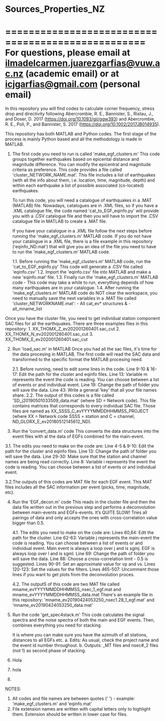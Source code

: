 # Sources_Properties_NZ
==================================================
For questions, please email at ilmadelcarmen.juarezgarfias@vuw.ac.nz (academic email) or at icjgarfias@gmail.com (personal email)
=================================================================================================================================================================

In this repository you will find codes to calculate corner frequency, stress drop and directivity following Abercrombie, R. E., Bannister, S., Ristau, J., and Doser, D. 2017 (https://doi.org/10.1093/gji/ggw393) and Abercrombie, R. E., Poli, P., and Bannister, S. 2017 (https://doi.org/10.1002/2017JB014935).

This repository has both MATLAB and Python codes. The first stage of the process is mainly Python based and all the methodology is made in MATLAB.

1. The first code you need to run is called 'make_egf_clusters.m'
   This code groups together earthquakes based on epicental distance and magnitude difference. You can modify the epicentral and magnitude criteria as preference.    This code provides a file called 'cluster_NETWORK_NAME.mat'. This file includes a list of earthquakes (with all the info about them, i.e. location, time,          magnitude, depth) and within each earthquake a list of possible associated (co-located) earthquakes.

   To run this code, you will need a catalogue of earthquakes in a .MAT (MATLAB) file. Nowadays, catalogues are in .XML files, so if you have a .XML catalogue        file, the code named 'cat_to_EGF_eqinfo.py' will provide you with a .CSV catalogue file and then you will have to import the .CSV catalogue file in MATLAB to        create a .MAT file. 
   
   If you have your catalogue in a .XML file follow the next steps before running the 'make_egf_clusters.m' MATLAB code. If you do not have your catalogue in a        .XML file, there is a file example in this repository ('eqinfo_ND.mat') that will give you an idea of the file you need to have to run the         'make_egf_clusters.m' MATLAB code.
   
   1.1. Before running the 'make_egf_clusters.m' MATLAB code, run the 'cat_to_EGF_eqinfo.py'
        This code will generate a .CSV file called 'eqinfo.csv'
   1.2. Import the 'eqinfo.csv' file into MATLAB and make a new 'eqinfo.mat' file. 
   1.3. Finally run the 'make_egf_clusters.m' MATLAB code - This code may take a while to run, everything depends of how many earthquakes are in your catalogue.
   1.4. After running the 'make_egf_clusters.m' MATLAB code do NOT clear the workspace, you need to manually save the next variables in a .MAT file called            'cluster_NETWORKNAME.mat':
               - All cat_ev* structures &
               - all_mname_list

Once you have the cluster file, you need to get individual station component SAC files for all the earthquakes. 
There are three examples files in this repository:
	1. XX_THOMX_Z_ev202001260401.sac_cut     2. XX_THOMX_N_ev202001260401.sac_cut     3. XX_THOMX_E_ev202001260401.sac_cut

2. Run 'load_sac.m' in MATLAB
   Once you had all the sac files, it's time for the data procesing in MATLAB.
   The first code will read the SAC data and transformed to the specific format the MATLAB procesing need.
   
   2.1. Before running, need to edit some lines in the code.
   	Line 9-10 & 16-17: Edit the path for the cluster and eqinfo files.
	Line 13: Variable m represents the event the code is reading. You can choose between a list of events or and individual event. 
	Line 19: Change the path of folder you will save the data.
	Line 43: Write a general 'key' that all your file names share.
  2.2. The output of this codes is a file called 'SD_j20190501033509_data.mat' (where SD = Network code). This file contains matrices that corresponds to every    	  individual SAC file. Those files are named as XX_SSSS_C_evYYYYMMDDHHMMSS_PROJECT (where XX = Network code SSSS = station and C = channel, 		            ND_GLORX_E_ev20180512145612_ND). 
  
3. Run the ‘convert_data.m’ code
   This converts the data structures into the event files with al the data of EGFs combined for the main-event. 
		
  3.1. The edits you need to make on the code are:
  	Line 4-5 & 9-10: Edit the path for the cluster and eqinfo files.
	Line 13: Change the path of folder you will save the data.
	Line 29-30: Make sure that the station and channel names  are being read correctly. 
	Line 8: Variable i represents the event the code is reading. You can choose between a list of events or and individual event. 
	
  3.2.The outputs of this codes are MAT file for each EGF event. This MAT files includes all the SAC information per event (picks, time, magnitude, etc). 

4. Run the 'EGF_decon.m' code
   This reads in the cluster file and then the data file written out in the previous step  and performs a deconvolution between main-events and EGFs-events. It’s QUITE SLOW! Tries all pairings of data and only accepts the ones with cross-correlation value bigger than 0.5.
   
   4.1. The edits you need to make on the code are:
   	Lines 60,64: Edit the path for the cluster.
	Line 62-63: Variable j represents the main-event the code is reading. You can choose between a list of events or         and individual event. Main event is always a loop over j and is sgmj. EGF is always loop over l and is sgml. 
	Line 69: Change the path of folder you will save the data.
	Line 88: Choose a cross-correlation limit - 0.5 is suggested.
	Lines 90-91: Set an approximate value for vp and vs.
	Lines 120-123: Set the values for the filters. 
	Lines 465-507: Uncomment those lines if you want to get plots from the deconvolution proces. 
	
   4.2. The outputS of this code are two MAT file called mname_evYYYYMMDDHHMMSS_nsec_1_egf.mat and                	         mname_evYYYYMMDDHHMMSS_data.mat  There's an example file in this repository:                                             'mname_ev20190424053250_nsec1.28_1_egf.mat' and 'mname_ev20190424053250_data.mat'

5. Run the code 'get_spec4stack.m'
   This code calculates the signal spectra and the noise spectra of both the main and EGF events. Then, combines            everything you need for stacking.
   
   
   It is where you can make sure you have the azimuth of all stations, distances to all EGFs etc. 
        a. Edits: As usual, check the project name and the event id number throughout. 
        b. Outputs: _MT files and nsec#_2 files (not 1) as second phase of stacking. 





3. Hola
4. hola
5. 
NOTES:
1. All codes and file names are between quotes (' ') - example: 'make_egf_clusters.m' and 'eqinfo.mat'
2. File extension names are written with capital letters only to highlight them. Extension should be written in lower case for files. 
